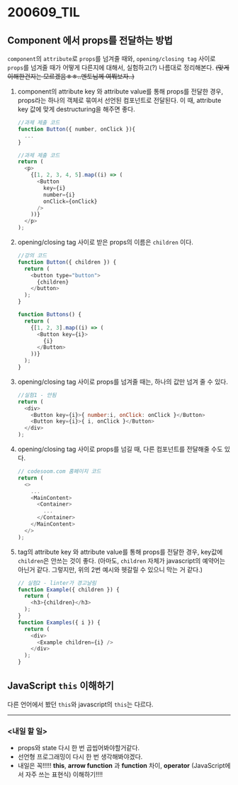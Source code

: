 200609_TIL
===

Component 에서 props를 전달하는 방법
---
```component```의 ```attribute```로 ```props```를 넘겨줄 때와, ```opening/closing tag``` 사이로 ```props```를 넘겨줄 때가 어떻게 다른지에 대해서, 실험하고(?) 나름대로 정리해본다. ~~(맞게 이해한건지는 모르겠음ㅎㅎ..멘토님께 여쭤보자..)~~

1. component의 attribute key 와 attribute value를 통해 props를 전달한 경우, props라는 하나의 객체로 묶여서 선언된 컴포넌트로 전달된다. 이 때, attribute key 값에 맞게 destructuring을 해주면 좋다.
    ```javascript
    //과제 제출 코드
    function Button({ number, onClick }){
      ...
    }
    ```
    ```javascript
    //과제 제출 코드
    return (
      <p>
        {[1, 2, 3, 4, 5].map((i) => (
          <Button
            key={i}
            number={i}
            onClick={onClick}
          />
        ))}
      </p>
    );
    ```
    
2. opening/closing tag 사이로 받은 props의 이름은 ```children``` 이다.
    ```javascript
    //강의 코드
    function Button({ children }) {
      return (
        <button type="button">
          {children}
        </button>
      );
    }

    function Buttons() {
      return (
        {[1, 2, 3].map((i) => (
          <Button key={i}>
            {i}
          </Button>
        ))}
      );
    }
    ```
3. opening/closing tag 사이로 props를 넘겨줄 때는, 하나의 값만 넘겨 줄 수 있다. 
    ```javascript
    //실험1 - 안됨
    return (
      <div>
        <Button key={i}>{ number:i, onClick: onClick }</Button>
        <Button key={i}>{ i, onClick }</Button>
      </div>
    );
    ```

  4. opening/closing tag 사이로 props를 넘길 때, 다른 컴포넌트를 전달해줄 수도 있다.
      ```javascript
      // codesoom.com 홈페이지 코드
      return (
        <>
          ...
          <MainContent>
            <Container>
              ...
            </Container>
          </MainContent>
        </>
      );
      ```

  5. tag의 attribute key 와 attribute value를 통해 props를 전달한 경우, key값에 ```children```은 안쓰는 것이 좋다. (아마도, ```children``` 자체가 javascript의 예약어는 아닌거 같다. 그렇지만, 위의 2번 예시와 헷갈릴 수 있으니 막는 거 같다.)
      ```javascript
      // 실험2 - linter가 경고날림
      function Example({ children }) {
        return (
          <h3>{children}</h3>
        );
      }
      function Examples({ i }) {
        return (
          <div>
            <Example children={i} />
          </div>
        );
      }
      ```

JavaScript ```this``` 이해하기
---
다른 언어에서 봤던 ```this```와 javascript의 ```this```는 다르다.

----
### **<내일 할 일>**

* props와 state 다시 한 번 곱씹어봐야할거같다.
* 선언형 프로그래밍이 다시 한 번 생각해봐야겠다.
* 내일은 꼭!!!!! **this**, **arrow function** 과 **function** 차이, **operator** (JavaScript에서 자주 쓰는 표현식) 이해하기!!!!